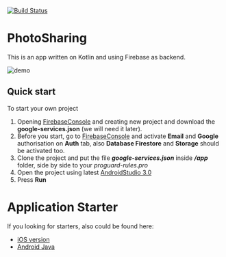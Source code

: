 [![Build Status](https://travis-ci.org/bossly/photo-sharing-android.svg?branch=master)](https://travis-ci.org/bossly/photo-sharing-android)

# PhotoSharing
This is an app written on Kotlin and using Firebase as backend.

![demo](wiki/demo.gif)

## Quick start

To start your own project

1. Opening [FirebaseConsole](https://console.firebase.google.com) and creating new project and download the **google-services.json** (we will need it later).
2. Before you start, go to [FirebaseConsole](https://console.firebase.google.com) and activate **Email** and **Google** authorisation on **Auth** tab, also **Database Firestore** and **Storage** should be activated too.
3. Clone the project and put the file  ***google-services.json*** inside ***/app*** folder, side by side to your *proguard-rules.pro*
4. Open the project using latest [AndroidStudio 3.0](https://developer.android.com/studio/index.html)
5. Press **Run** 

# Application Starter

If you looking for starters, also could be found here:

- [iOS version](https://codecanyon.net/item/photovideo-social-application-with-firebase-admob-pushnotifications/17931454?ref=01eg_me)
- [Android Java](https://codecanyon.net/item/instagram-template-with-firebase-admob-pushnotifications/20022803?ref=01eg_me)
